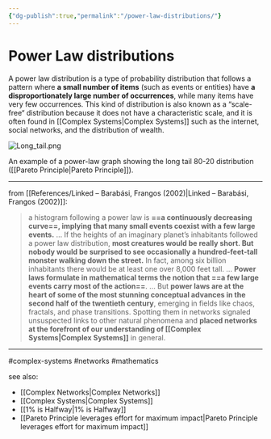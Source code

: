 ```yaml
---
{"dg-publish":true,"permalink":"/power-law-distributions/"}
---
```



# Power Law distributions

A power law distribution is a type of probability distribution that follows a pattern where **a small number of items** (such as events or entities) have **a disproportionately large number of occurrences**, while many items have very few occurrences. This kind of distribution is also known as a “scale-free“ distribution because it does not have a characteristic scale, and it is often found in [[Complex Systems\|Complex Systems]] such as the internet, social networks, and the distribution of wealth.

![Long_tail.png](/img/user/Attachments/Long_tail.png)

An example of a power-law graph showing the long tail 80-20 distribution ([[Pareto Principle\|Pareto Principle]]).

---

from [[References/Linked – Barabási, Frangos (2002)\|Linked – Barabási, Frangos (2002)]]:

> a histogram following a power law is **==a continuously decreasing curve==, implying that many small events coexist with a few large events.**
> …
> If the heights of an imaginary planet’s inhabitants followed a power law distribution, **most creatures would be really short. But nobody would be surprised to see occasionally a hundred-feet-tall monster walking down the street.** In fact, among six billion inhabitants there would be at least one over 8,000 feet tall.
> …
> **Power laws formulate in mathematical terms the notion that ==a few large events carry most of the action==**. 
> …
> But **power laws are at the heart of some of the most stunning conceptual advances in the second half of the twentieth century**, emerging in fields like chaos, fractals, and phase transitions. Spotting them in networks signaled unsuspected links to other natural phenomena and **placed networks at the forefront of our understanding of [[Complex Systems\|Complex Systems]]** in general. 

---
#complex-systems #networks #mathematics 

see also: 
- [[Complex Networks\|Complex Networks]] 
- [[Complex Systems\|Complex Systems]]
- [[1% is Halfway\|1% is Halfway]]
- [[Pareto Principle leverages effort for maximum impact\|Pareto Principle leverages effort for maximum impact]]
